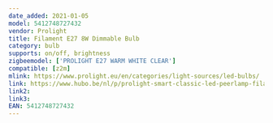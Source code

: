 ```yaml
---
date_added: 2021-01-05
model: 5412748727432
vendor: Prolight
title: Filament E27 8W Dimmable Bulb
category: bulb
supports: on/off, brightness
zigbeemodel: ['PROLIGHT E27 WARM WHITE CLEAR']
compatible: [z2m]
mlink: https://www.prolight.eu/en/categories/light-sources/led-bulbs/
link: https://www.hubo.be/nl/p/prolight-smart-classic-led-peerlamp-filament-e27-8w-dimbaar/917710.html
link2: 
link3: 
EAN: 5412748727432
---
```

